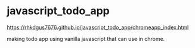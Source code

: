# javascript_todo_app

https://rhkdgus7676.github.io/javascript_todo_app/chromeapp_index.html

making todo app using vanilla javascript that can use in chrome.
